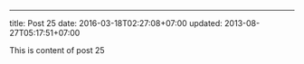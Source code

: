 ---
title: Post 25
date: 2016-03-18T02:27:08+07:00
updated: 2013-08-27T05:17:51+07:00

This is content of post 25